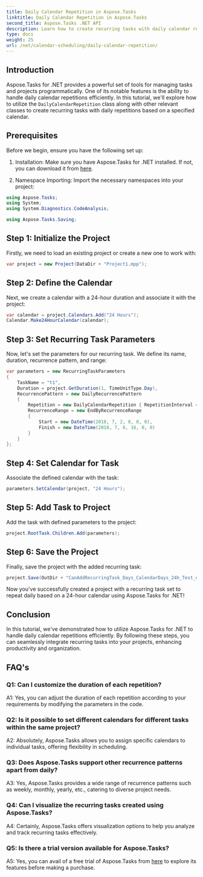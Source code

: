```yaml
---
title: Daily Calendar Repetition in Aspose.Tasks
linktitle: Daily Calendar Repetition in Aspose.Tasks
second_title: Aspose.Tasks .NET API
description: Learn how to create recurring tasks with daily calendar repetitions in Aspose.Tasks for .NET. Enhance project management efficiency effortlessly.
type: docs
weight: 25
url: /net/calendar-scheduling/daily-calendar-repetition/
---
```

## Introduction

Aspose.Tasks for .NET provides a powerful set of tools for managing tasks and projects programmatically. One of its notable features is the ability to handle daily calendar repetitions efficiently. In this tutorial, we'll explore how to utilize the `DailyCalendarRepetition` class along with other relevant classes to create recurring tasks with daily repetitions based on a specified calendar.

## Prerequisites

Before we begin, ensure you have the following set up:

1. Installation: Make sure you have Aspose.Tasks for .NET installed. If not, you can download it from [here](https://releases.aspose.com/tasks/net/).

2. Namespace Importing: Import the necessary namespaces into your project:

```csharp
using Aspose.Tasks;
using System;
using System.Diagnostics.CodeAnalysis;

using Aspose.Tasks.Saving;

```

## Step 1: Initialize the Project

Firstly, we need to load an existing project or create a new one to work with:

```csharp
var project = new Project(DataDir + "Project1.mpp");
```

## Step 2: Define the Calendar

Next, we create a calendar with a 24-hour duration and associate it with the project:

```csharp
var calendar = project.Calendars.Add("24 Hours");
Calendar.Make24HourCalendar(calendar);
```

## Step 3: Set Recurring Task Parameters

Now, let's set the parameters for our recurring task. We define its name, duration, recurrence pattern, and range:

```csharp
var parameters = new RecurringTaskParameters
{
    TaskName = "t1",
    Duration = project.GetDuration(1, TimeUnitType.Day),
    RecurrencePattern = new DailyRecurrencePattern
    {
        Repetition = new DailyCalendarRepetition { RepetitionInterval = 1 },
        RecurrenceRange = new EndByRecurrenceRange
        {
            Start = new DateTime(2018, 7, 2, 0, 0, 0),
            Finish = new DateTime(2018, 7, 8, 16, 0, 0)
        }
    }
};
```

## Step 4: Set Calendar for Task

Associate the defined calendar with the task:

```csharp
parameters.SetCalendar(project, "24 Hours");
```

## Step 5: Add Task to Project

Add the task with defined parameters to the project:

```csharp
project.RootTask.Children.Add(parameters);
```

## Step 6: Save the Project

Finally, save the project with the added recurring task:

```csharp
project.Save(OutDir + "CanAddRecurringTask_Days_CalendarDays_24h_Test_out.mpp", SaveFileFormat.Mpp);
```

Now you've successfully created a project with a recurring task set to repeat daily based on a 24-hour calendar using Aspose.Tasks for .NET!

## Conclusion

In this tutorial, we've demonstrated how to utilize Aspose.Tasks for .NET to handle daily calendar repetitions efficiently. By following these steps, you can seamlessly integrate recurring tasks into your projects, enhancing productivity and organization.

## FAQ's

### Q1: Can I customize the duration of each repetition?

A1: Yes, you can adjust the duration of each repetition according to your requirements by modifying the parameters in the code.

### Q2: Is it possible to set different calendars for different tasks within the same project?

A2: Absolutely, Aspose.Tasks allows you to assign specific calendars to individual tasks, offering flexibility in scheduling.

### Q3: Does Aspose.Tasks support other recurrence patterns apart from daily?

A3: Yes, Aspose.Tasks provides a wide range of recurrence patterns such as weekly, monthly, yearly, etc., catering to diverse project needs.

### Q4: Can I visualize the recurring tasks created using Aspose.Tasks?

A4: Certainly, Aspose.Tasks offers visualization options to help you analyze and track recurring tasks effectively.

### Q5: Is there a trial version available for Aspose.Tasks?

A5: Yes, you can avail of a free trial of Aspose.Tasks from [here](https://releases.aspose.com/) to explore its features before making a purchase.
